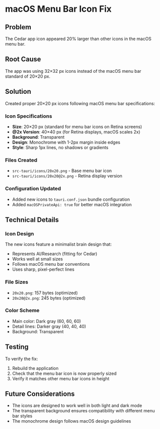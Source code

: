 # macOS Menu Bar Icon Fix

## Problem
The Cedar app icon appeared 20% larger than other icons in the macOS menu bar.

## Root Cause
The app was using 32×32 px icons instead of the macOS menu bar standard of 20×20 px.

## Solution
Created proper 20×20 px icons following macOS menu bar specifications:

### Icon Specifications
- **Size**: 20×20 px (standard for menu bar icons on Retina screens)
- **@2x Version**: 40×40 px (for Retina displays, macOS scales 2x)
- **Background**: Transparent
- **Design**: Monochrome with 1-2px margin inside edges
- **Style**: Sharp 1px lines, no shadows or gradients

### Files Created
- `src-tauri/icons/20x20.png` - Base menu bar icon
- `src-tauri/icons/20x20@2x.png` - Retina display version

### Configuration Updated
- Added new icons to `tauri.conf.json` bundle configuration
- Added `macOSPrivateApi: true` for better macOS integration

## Technical Details

### Icon Design
The new icons feature a minimalist brain design that:
- Represents AI/Research (fitting for Cedar)
- Works well at small sizes
- Follows macOS menu bar conventions
- Uses sharp, pixel-perfect lines

### File Sizes
- `20x20.png`: 157 bytes (optimized)
- `20x20@2x.png`: 245 bytes (optimized)

### Color Scheme
- Main color: Dark gray (60, 60, 60)
- Detail lines: Darker gray (40, 40, 40)
- Background: Transparent

## Testing
To verify the fix:
1. Rebuild the application
2. Check that the menu bar icon is now properly sized
3. Verify it matches other menu bar icons in height

## Future Considerations
- The icons are designed to work well in both light and dark mode
- The transparent background ensures compatibility with different menu bar styles
- The monochrome design follows macOS design guidelines 